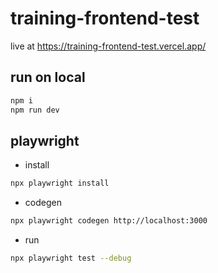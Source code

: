 # training-frontend-test

live at https://training-frontend-test.vercel.app/

## run on local

```bash
npm i
npm run dev
```

## playwright

- install
```bash
npx playwright install
```

- codegen
```bash
npx playwright codegen http://localhost:3000
```

- run

```bash
npx playwright test --debug
```
